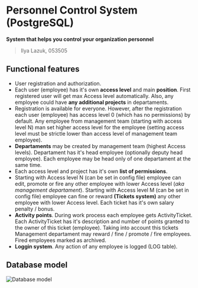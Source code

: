 # Personnel Control System (PostgreSQL)
**System that helps you control your organization personnel**
> Ilya Lazuk, 053505

## Functional features
- User registration and authorization.
- Each user (employee) has it's own **access level** and main **position**. First registered user will get max Access level automatically. Also, any employee could have **any additional projects** in departaments. 
- Registration is available for everyone. However, after the registration each user (employee) has access level 0 (which has no permissions) by default. Any employee from management team (starting with access level N) man set higher access level for the employee (setting access level must be strictle lower than access level of management team employee). 
- **Departaments** may be created by management team (highest Access levels). Departament has it's head employee (optionally deputy head employee). Each employee may be head only of one departament at the same time.
- Each access level and project has it's own **list of permissions**.
- Starting with Access level N (can be set in config file) employee can edit, promote or fire any other employee with lower Access level (*aka management departament*). Starting with Access level M (can be set in config file) employee can fine or reward **(Tickets system)** any other employee with lower Access level. Each ticket has it's own salary penalty / bonus.
- **Activity points**. During work process each employee gets ActivityTicket. Each ActivityTicket has it's description and number of points granted to the owner of this ticket (employee). Taking into account this tickets Management departament may reward / fine / promote / fire employees. Fired employees marked as archived.
- **Loggin system**. Any action of any employee is logged (LOG table).

## Database model
![Database model](https://user-images.githubusercontent.com/36516154/199718191-73eda713-8ad0-478a-98b3-f332f9f481c1.png)
